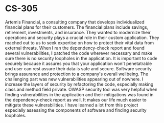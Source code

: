 # CS-305
Artemis Financial, a consulting company that develops individualized financial plans for their customers.
The financial plans include savings, retirement, investments, and insurance. They wanted to modernize their operations and security plays a crucial role
in their custom application. They reached out to us to seek expertise on how to protect their vital data from external threats.
When I ran the dependency-check report and found several vulnerabilities, I patched the code wherever necessary and make sure there is no security loopholes
in the application. It is important to code securely because it assures you that your application won't penetatrable and user can rest assure their data is safe and
secure. Software security brings assurance and protection to a company's overall wellbeing. The challenging part was new vulnerabilities appearing out of nowhere.
I increase the layers of security by refactoring the code, especially making class and method field private. OWASP security tool was very helpful when finding 
vulnerabilities in the application and their mitigations was found in the dependency-check report as well. It makes our life much easier to mitigate these 
vulnerabilities. I have learned a lot from this project especially assessing the components of software and finding security loopholes.
